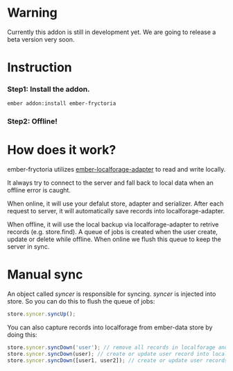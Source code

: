 # Warning
Currently this addon is still in development yet. We are going to release a
beta version very soon.

# Instruction
### Step1: Install the addon.
```bash
ember addon:install ember-fryctoria
```
### Step2: Offline!


# How does it work?
ember-fryctoria utilizes [ember-localforage-adapter](https://github.com/genkgo/ember-localforage-adapter/) to read and write locally.

It always try to connect to the server and fall back to local data when an
offline error is caught.

When online, it will use your defalut store, adapter and serializer. After each request to server, it will automatically save records into localforage-adapter.

When offline, it will use the local backup via localforage-adapter to retrive records (e.g. store.find). A queue of jobs is created when the user create, update or delete while offline. When online we flush this queue to keep the server in sync.

# Manual sync
An object called *syncer* is responsible for syncing. *syncer* is injected into store. So you can do this to flush the queue of jobs:
```javascript
store.syncer.syncUp();
```
You can also capture records into localforage from ember-data store by doing this:
```javascript
store.syncer.syncDown('user'); // remove all records in localforage and save all current user records in localforage
store.syncer.syncDown(user); // create or update user record into localforage
store.syncer.syncDown([user1, user2]); // create or update user records into localforage
```
